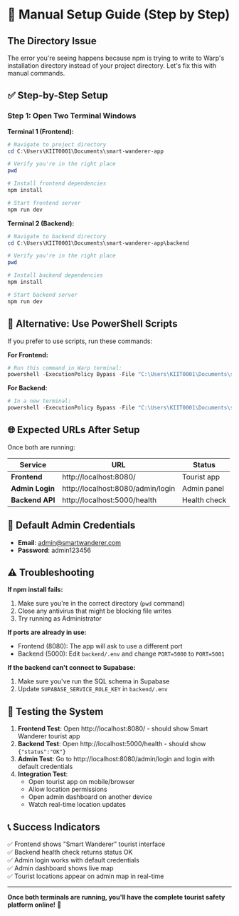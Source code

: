 # 🚀 Manual Setup Guide (Step by Step)

## The Directory Issue
The error you're seeing happens because npm is trying to write to Warp's installation directory instead of your project directory. Let's fix this with manual commands.

## ✅ Step-by-Step Setup

### Step 1: Open Two Terminal Windows

**Terminal 1 (Frontend):**
```powershell
# Navigate to project directory
cd C:\Users\KIIT0001\Documents\smart-wanderer-app

# Verify you're in the right place
pwd

# Install frontend dependencies
npm install

# Start frontend server
npm run dev
```

**Terminal 2 (Backend):**
```powershell
# Navigate to backend directory
cd C:\Users\KIIT0001\Documents\smart-wanderer-app\backend

# Verify you're in the right place
pwd

# Install backend dependencies
npm install

# Start backend server
npm run dev
```

## 🔧 Alternative: Use PowerShell Scripts

If you prefer to use scripts, run these commands:

**For Frontend:**
```powershell
# Run this command in Warp terminal:
powershell -ExecutionPolicy Bypass -File "C:\Users\KIIT0001\Documents\smart-wanderer-app\setup-frontend.ps1"
```

**For Backend:**
```powershell
# In a new terminal:
powershell -ExecutionPolicy Bypass -File "C:\Users\KIIT0001\Documents\smart-wanderer-app\backend\setup-backend.ps1"
```

## 🌐 Expected URLs After Setup

Once both are running:

| Service | URL | Status |
|---------|-----|---------|
| **Frontend** | http://localhost:8080/ | Tourist app |
| **Admin Login** | http://localhost:8080/admin/login | Admin panel |
| **Backend API** | http://localhost:5000/health | Health check |

## 🔐 Default Admin Credentials

- **Email**: admin@smartwanderer.com
- **Password**: admin123456

## ⚠️ Troubleshooting

**If npm install fails:**
1. Make sure you're in the correct directory (`pwd` command)
2. Close any antivirus that might be blocking file writes
3. Try running as Administrator

**If ports are already in use:**
- Frontend (8080): The app will ask to use a different port
- Backend (5000): Edit `backend/.env` and change `PORT=5000` to `PORT=5001`

**If the backend can't connect to Supabase:**
1. Make sure you've run the SQL schema in Supabase
2. Update `SUPABASE_SERVICE_ROLE_KEY` in `backend/.env`

## 🎯 Testing the System

1. **Frontend Test**: Open http://localhost:8080/ - should show Smart Wanderer tourist app
2. **Backend Test**: Open http://localhost:5000/health - should show `{"status":"OK"}`
3. **Admin Test**: Go to http://localhost:8080/admin/login and login with default credentials
4. **Integration Test**: 
   - Open tourist app on mobile/browser
   - Allow location permissions
   - Open admin dashboard on another device
   - Watch real-time location updates

## 📞 Success Indicators

✅ Frontend shows "Smart Wanderer" tourist interface  
✅ Backend health check returns status OK  
✅ Admin login works with default credentials  
✅ Admin dashboard shows live map  
✅ Tourist locations appear on admin map in real-time  

---

**Once both terminals are running, you'll have the complete tourist safety platform online!** 🎉